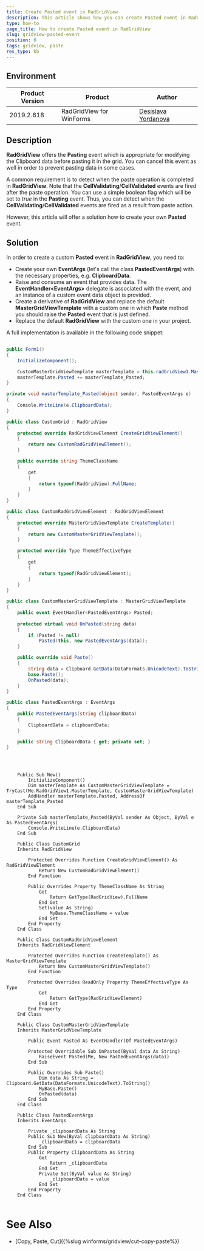 ```yaml
---
title: Create Pasted event in RadGridView
description: This article shows how you can create Pasted event in RadGridView.
type: how-to
page_title: How to create Pasted event in RadGridView
slug: gridview-pasted-event
position: 0
tags: gridview, paste
res_type: kb
---
```


## Environment
 
|Product Version|Product|Author|
|----|----|----|
|2019.2.618|RadGridView for WinForms|[Desislava Yordanova](https://www.telerik.com/blogs/author/desislava-yordanova)|
 

## Description

**RadGridView** offers the **Pasting** event which is appropriate for modifying the Clipboard data before pasting it in the grid. You can cancel this event as well in order to prevent pasting data in some cases. 

A common requirement is to detect when the paste operation is completed in **RadGridView**. Note that  the **CellValidating**/**CellValidated** events are fired after the paste operation. You can use a simple boolean flag which will be set to *true* in the **Pasting** event. Thus, you can detect when the **CellValidating**/**CellValidated** events are fired as a result from paste action. 

However, this article will offer a solution how to create your own **Pasted** event.

## Solution 

In order to create a custom **Pasted** event in **RadGridView**, you need to:

* Create your own **EventArgs** (let's call the class **PastedEventArgs**) with the necessary properties, e.g. **ClipboardData**.
* Raise and consume an event that provides data. The **EventHandler&lt;EventArgs&gt;** delegate is associated with the event, and an instance of a custom event data object is provided.
* Create a derivative of **RadGridView** and replace the default **MasterGridViewTemplate** with a custom one in which **Paste** method you should raise the **Pasted** event that is just defined.
* Replace the default **RadGridView** with the custom one in your project.

A full implementation is available in the following code snippet:


````C#
 
public Form1()
{
    InitializeComponent();

    CustomMasterGridViewTemplate masterTemplate = this.radGridView1.MasterTemplate as CustomMasterGridViewTemplate;
    masterTemplate.Pasted += masterTemplate_Pasted;
}

private void masterTemplate_Pasted(object sender, PastedEventArgs e)
{
    Console.WriteLine(e.ClipboardData);
}

public class CustomGrid : RadGridView
{
    protected override RadGridViewElement CreateGridViewElement()
    {
        return new CustomRadGridViewElement();
    }

    public override string ThemeClassName
    {
        get
        {
            return typeof(RadGridView).FullName;
        }
    }
}

public class CustomRadGridViewElement : RadGridViewElement
{
    protected override MasterGridViewTemplate CreateTemplate()
    {
        return new CustomMasterGridViewTemplate();
    }

    protected override Type ThemeEffectiveType   
    {
        get  
        {
            return typeof(RadGridViewElement);   
        }
    }
}

public class CustomMasterGridViewTemplate : MasterGridViewTemplate
{
    public event EventHandler<PastedEventArgs> Pasted;
    
    protected virtual void OnPasted(string data)
    {
        if (Pasted != null)
            Pasted(this, new PastedEventArgs(data));
    }

    public override void Paste()
    {
        string data = Clipboard.GetData(DataFormats.UnicodeText).ToString();
        base.Paste();
        OnPasted(data);
    }
}

public class PastedEventArgs : EventArgs
{
    public PastedEventArgs(string clipboardData)
    {
        ClipboardData = clipboardData;
    }

    public string ClipboardData { get; private set; }
}
              
       
````
````VB.NET
    
    Public Sub New()
        InitializeComponent()
        Dim masterTemplate As CustomMasterGridViewTemplate = TryCast(Me.RadGridView1.MasterTemplate, CustomMasterGridViewTemplate)
        AddHandler masterTemplate.Pasted, AddressOf masterTemplate_Pasted
    End Sub

    Private Sub masterTemplate_Pasted(ByVal sender As Object, ByVal e As PastedEventArgs)
        Console.WriteLine(e.ClipboardData)
    End Sub

    Public Class CustomGrid
    Inherits RadGridView

        Protected Overrides Function CreateGridViewElement() As RadGridViewElement
            Return New CustomRadGridViewElement()
        End Function

        Public Overrides Property ThemeClassName As String
            Get
                Return GetType(RadGridView).FullName
            End Get
            Set(value As String)
                MyBase.ThemeClassName = value
            End Set
        End Property
    End Class

    Public Class CustomRadGridViewElement
    Inherits RadGridViewElement

        Protected Overrides Function CreateTemplate() As MasterGridViewTemplate
            Return New CustomMasterGridViewTemplate()
        End Function

        Protected Overrides ReadOnly Property ThemeEffectiveType As Type
            Get
                Return GetType(RadGridViewElement)
            End Get
        End Property
    End Class

    Public Class CustomMasterGridViewTemplate
    Inherits MasterGridViewTemplate

        Public Event Pasted As EventHandler(Of PastedEventArgs)

        Protected Overridable Sub OnPasted(ByVal data As String)
            RaiseEvent Pasted(Me, New PastedEventArgs(data))
        End Sub

        Public Overrides Sub Paste()
            Dim data As String = Clipboard.GetData(DataFormats.UnicodeText).ToString()
            MyBase.Paste()
            OnPasted(data)
        End Sub
    End Class

    Public Class PastedEventArgs
    Inherits EventArgs

        Private _clipboardData As String
        Public Sub New(ByVal clipboardData As String)
            _clipboardData = clipboardData
        End Sub
        Public Property ClipboardData As String
            Get
                Return _clipboardData
            End Get
            Private Set(ByVal value As String)
                _clipboardData = value
            End Set
        End Property
    End Class   
    
````


# See Also

 * [Copy, Paste, Cut]({%slug winforms/gridview/cut-copy-paste%}) 





    
   
  
    
 
